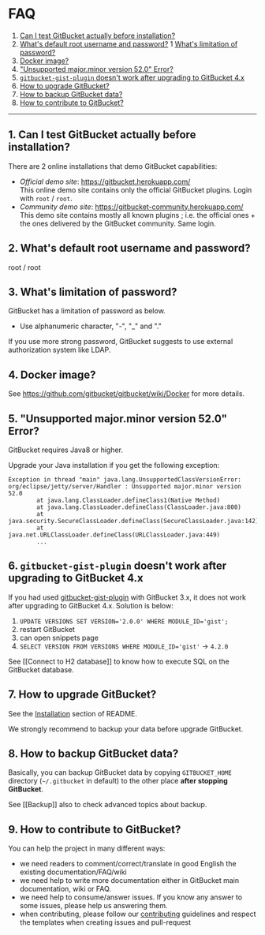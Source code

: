 FAQ
===

  1. [Can I test GitBucket actually before installation?](#1-can-i-test-gitbucket-actually-before-installation)
  1. [What's default root username and password?](#2-whats-default-root-username-and-password)
  1  [What's limitation of password?](#3-whats-limitation-of-password)
  1. [Docker image?](#4-docker-image)
  1. ["Unsupported major.minor version 52.0" Error?](#5-unsupported-majorminor-version-520-error)
  1. [```gitbucket-gist-plugin``` doesn't work after upgrading to GitBucket 4.x](#6-gitbucket-gist-plugin-doesnt-work-after-upgrading-to-gitbucket-4x)
  1. [How to upgrade GitBucket?](#7-how-to-upgrade-gitbucket)
  1. [How to backup GitBucket data?](#8-how-to-backup-gitbucket-data)
  1. [How to contribute to GitBucket?](#9-how-to-contribute-to-gitbucket)

-----
## 1. Can I test GitBucket actually before installation?

There are 2 online installations that demo GitBucket capabilities:

- _Official demo site_: https://gitbucket.herokuapp.com/  
This online demo site contains only the official GitBucket plugins. Login with `root` / `root`.
- _Community demo site_: https://gitbucket-community.herokuapp.com/  
This demo site contains mostly all known plugins ; i.e. the official ones + the ones delivered by the GitBucket community. Same login.

## 2. What's default root username and password?

root / root

## 3. What's limitation of password?

GitBucket has a limitation of password as below.

- Use alphanumeric character, "-", "_" and "."

If you use more strong password, GitBucket suggests to use external authorization system like LDAP.

## 4. Docker image?

See https://github.com/gitbucket/gitbucket/wiki/Docker for more details.

## 5. "Unsupported major.minor version 52.0" Error?

GitBucket requires Java8 or higher.

Upgrade your Java installation if you get the following exception:

```
Exception in thread "main" java.lang.UnsupportedClassVersionError: org/eclipse/jetty/server/Handler : Unsupported major.minor version 52.0
        at java.lang.ClassLoader.defineClass1(Native Method)
        at java.lang.ClassLoader.defineClass(ClassLoader.java:800)
        at java.security.SecureClassLoader.defineClass(SecureClassLoader.java:142)
        at java.net.URLClassLoader.defineClass(URLClassLoader.java:449)
        ...
```

## 6. ```gitbucket-gist-plugin``` doesn't work after upgrading to GitBucket 4.x

If you had used [gitbucket-gist-plugin](https://github.com/gitbucket/gitbucket-gist-plugin) with GitBucket 3.x, it does not work after upgrading to GitBucket 4.x. Solution is below:

1. `UPDATE VERSIONS SET VERSION='2.0.0' WHERE MODULE_ID='gist';`
2. restart GitBucket
3. can open snippets page
4. `SELECT VERSION FROM VERSIONS WHERE MODULE_ID='gist'` -> `4.2.0`

See [[Connect to H2 database]] to know how to execute SQL on the GitBucket database.

## 7. How to upgrade GitBucket?

See the [Installation](https://github.com/gitbucket/gitbucket#installation) section of README. 

We strongly recommend to backup your data before upgrade GitBucket.

## 8. How to backup GitBucket data?

Basically, you can backup GitBucket data by copying `GITBUCKET_HOME` directory (`~/.gitbucket` in default) to the other place **after stopping GitBucket**.

See [[Backup]] also to check advanced topics about backup.

## 9. How to contribute to GitBucket?

You can help the project in many different ways:

- we need readers to comment/correct/translate in good English the existing documentation/FAQ/wiki
- we need help to write more documentation either in GitBucket main documentation, wiki or FAQ.
- we need help to consume/answer issues. If you know any answer to some issues, please help us answering them.
- when contributing, please follow our [contributing](https://github.com/gitbucket/gitbucket/blob/master/.github/CONTRIBUTING.md) guidelines and respect the templates when creating issues and pull-request